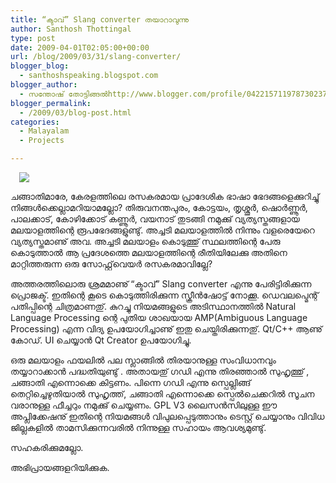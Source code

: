 ```yaml
---
title: “ക്ടാവ്” Slang converter തയാറാവുന്നു
author: Santhosh Thottingal
type: post
date: 2009-04-01T02:05:00+00:00
url: /blog/2009/03/31/slang-converter/
blogger_blog:
  - santhoshspeaking.blogspot.com
blogger_author:
  - സന്തോഷ് തോട്ടിങ്ങല്‍http://www.blogger.com/profile/04221571197873023782noreply@blogger.com
blogger_permalink:
  - /2009/03/blog-post.html
categories:
  - Malayalam
  - Projects

---
```

<div class="separator" style="clear: both; text-align: left;">
  <a href="http://4.bp.blogspot.com/_yXi4s2T6Sz4/SdLLcgwdFEI/AAAAAAAAAIQ/ALCTNXIIOoM/s1600-h/slangConvertor.png" imageanchor="1" style="margin-left: 1em; margin-right: 1em;"><img border="0" src="http://4.bp.blogspot.com/_yXi4s2T6Sz4/SdLLcgwdFEI/AAAAAAAAAIQ/ALCTNXIIOoM/s400/slangConvertor.png" /></a>
</div>

ചങ്ങാതിമാരേ,
കേരളത്തിലെ രസകരമായ പ്രാദേശിക ഭാഷാ ഭേദങ്ങളെക്കുറിച്ചു് നിങ്ങള്‍ക്കെല്ലാമറിയാമല്ലോ? തിരുവനന്തപുരം, കോട്ടയം, തൃശ്ശൂര്‍, ഷൊര്‍ണ്ണൂര്‍, പാലക്കാട്, കോഴിക്കോട് കണ്ണൂര്‍, വയനാട് തുടങ്ങി നമുക്കു് വ്യത്യസ്തങ്ങളായ മലയാളത്തിന്റെ രൂപഭേദങ്ങളുണ്ടു്. അച്ചടി മലയാളത്തില്‍ നിന്നും വളരെയേറെ വ്യത്യസ്തമാണു് അവ. അച്ചടി മലയാളം കൊടുത്തു് സ്ഥലത്തിന്റെ പേരു കൊടുത്താല്‍ ആ പ്രദേശത്തെ മലയാളത്തിന്റെ രീതിയിലേക്കു അതിനെ മാറ്റിത്തരുന്ന ഒരു സോഫ്റ്റ്‌വെയര്‍ രസകരമാവില്ലേ?

അത്തരത്തിലൊരു ശ്രമമാണു് &#8220;ക്ടാവ്&#8221; Slang converter എന്നു പേരിട്ടിരിക്കുന്ന പ്രൊജക്ട്. ഇതിന്റെ കൂടെ കൊടുത്തിരിക്കുന്ന സ്ക്രീന്‍ഷോട്ട് നോക്കൂ. ഡെവലപ്മെന്റ് പതിപ്പിന്റെ ചിത്രമാണതു്. കുറച്ചു നിയമങ്ങളുടെ അടിസ്ഥാനത്തില്‍ Natural Language Processing ന്റെ പുതിയ ശാഖയായ AMP(Ambiguous Language Processing) എന്ന വിദ്യ ഉപയോഗിച്ചാണു് ഇതു ചെയ്തിരിക്കുന്നതു്. Qt/C++ ആണു് കോഡ്. UI ചെയ്യാന്‍ Qt Creator ഉപയോഗിച്ചു.

ഒരു മലയാളം ഫയലില്‍ പല സ്ലാങ്ങില്‍ തിരയാനുള്ള സംവിധാനവും തയ്യാറാക്കാന്‍ പദ്ധതിയുണ്ടു് . അതായതു് ഗഡി എന്നു തിരഞ്ഞാല്‍ സുഹൃത്തു് , ചങ്ങാതി എന്നൊക്കെ കിട്ടണം. പിന്നെ ഗഡി എന്നു സ്പെല്ലിങ്ങ് തെറ്റിച്ചെഴുതിയാല്‍ സുഹൃത്ത്, ചങ്ങാതി എന്നൊക്കെ സ്പെല്‍ചെക്കറില്‍ സൂചന വരാനുള്ള ഫീച്ചറും നമുക്കു് ചെയ്യണം. GPL V3 ലൈസന്‍സിലുള്ള ഈ അപ്ലിക്കേഷനു് ഇതിന്റെ നിയമങ്ങള്‍ വിപുലപ്പെടുത്താനും ടെസ്റ്റ് ചെയ്യാനും വിവിധ ജില്ലകളില്‍ താമസിക്കുന്നവരില്‍ നിന്നുള്ള സഹായം ആവശ്യമുണ്ടു്.

സഹകരിക്കുമല്ലോ.

അഭിപ്രായങ്ങളറിയിക്കുക.